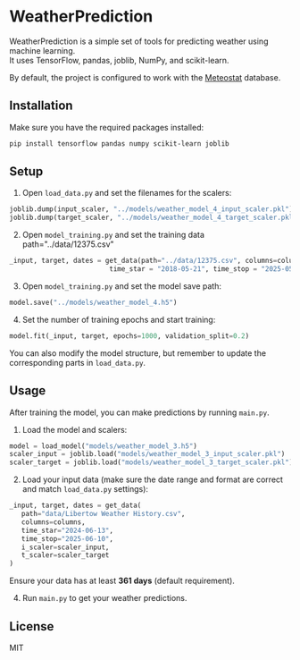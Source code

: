 # WeatherPrediction

WeatherPrediction is a simple set of tools for predicting weather using machine learning.  
It uses TensorFlow, pandas, joblib, NumPy, and scikit-learn.

By default, the project is configured to work with the [Meteostat](https://meteostat.net/en/) database.

## Installation

Make sure you have the required packages installed:

```bash
pip install tensorflow pandas numpy scikit-learn joblib
```

 ## Setup

1. Open `load_data.py` and set the filenames for the scalers:

 ```python
 joblib.dump(input_scaler, "../models/weather_model_4_input_scaler.pkl")
 joblib.dump(target_scaler, "../models/weather_model_4_target_scaler.pkl")
 ```
 2. Open `model_training.py` and set the training data path="../data/12375.csv"
 ```python
 _input, target, dates = get_data(path="../data/12375.csv", columns=columns,
                          time_star = "2018-05-21", time_stop = "2025-05-31", for_training=True)
 ```  
 
 3. Open `model_training.py` and set the model save path:

 ```python
 model.save("../models/weather_model_4.h5")
 ```

 4. Set the number of training epochs and start training:

 ```python
model.fit(_input, target, epochs=1000, validation_split=0.2)
```

You can also modify the model structure, but remember to update the corresponding parts in `load_data.py`.

 ## Usage

After training the model, you can make predictions by running `main.py`.

 1. Load the model and scalers:

 ```python
 model = load_model("models/weather_model_3.h5")
 scaler_input = joblib.load("models/weather_model_3_input_scaler.pkl")
 scaler_target = joblib.load("models/weather_model_3_target_scaler.pkl")
 ```

 2. Load your input data (make sure the date range and format are correct and match `load_data.py` settings):

 ```python
 _input, target, dates = get_data(
    path="data/Libertow Weather History.csv",
    columns=columns,
    time_star="2024-06-13",
    time_stop="2025-06-10",
    i_scaler=scaler_input,
    t_scaler=scaler_target
)
 ```

Ensure your data has at least **361 days** (default requirement).

 4. Run `main.py` to get your weather predictions.

 ## License

MIT
